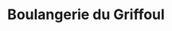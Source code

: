 ---
title: "Boulangerie du Griffoul"
url: /la-tour-daigues/boulangerie-du-griffoul/
shop: boulangerie
---